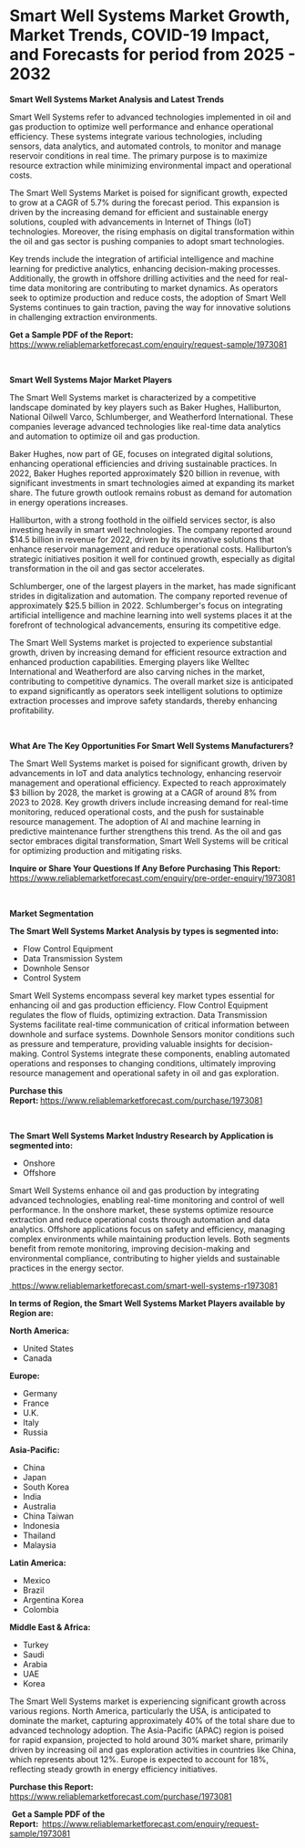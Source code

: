 <p><h1>Smart Well Systems Market Growth, Market Trends, COVID-19 Impact, and Forecasts for period from 2025 - 2032</h1></p><p><strong>Smart Well Systems Market Analysis and Latest Trends</strong></p>
<p><p>Smart Well Systems refer to advanced technologies implemented in oil and gas production to optimize well performance and enhance operational efficiency. These systems integrate various technologies, including sensors, data analytics, and automated controls, to monitor and manage reservoir conditions in real time. The primary purpose is to maximize resource extraction while minimizing environmental impact and operational costs.</p><p>The Smart Well Systems Market is poised for significant growth, expected to grow at a CAGR of 5.7% during the forecast period. This expansion is driven by the increasing demand for efficient and sustainable energy solutions, coupled with advancements in Internet of Things (IoT) technologies. Moreover, the rising emphasis on digital transformation within the oil and gas sector is pushing companies to adopt smart technologies.</p><p>Key trends include the integration of artificial intelligence and machine learning for predictive analytics, enhancing decision-making processes. Additionally, the growth in offshore drilling activities and the need for real-time data monitoring are contributing to market dynamics. As operators seek to optimize production and reduce costs, the adoption of Smart Well Systems continues to gain traction, paving the way for innovative solutions in challenging extraction environments.</p></p>
<p><strong>Get a Sample PDF of the Report:&nbsp;</strong> <a href="https://www.reliablemarketforecast.com/enquiry/request-sample/1973081?utm_campaign=1832&utm_medium=2&utm_source=Github&utm_content=ia&utm_term=12042025&utm_id=smart-well-systems">https://www.reliablemarketforecast.com/enquiry/request-sample/1973081</a></p>
<p>&nbsp;</p>
<p><strong>Smart Well Systems Major Market Players</strong></p>
<p><p>The Smart Well Systems market is characterized by a competitive landscape dominated by key players such as Baker Hughes, Halliburton, National Oilwell Varco, Schlumberger, and Weatherford International. These companies leverage advanced technologies like real-time data analytics and automation to optimize oil and gas production.</p><p>Baker Hughes, now part of GE, focuses on integrated digital solutions, enhancing operational efficiencies and driving sustainable practices. In 2022, Baker Hughes reported approximately $20 billion in revenue, with significant investments in smart technologies aimed at expanding its market share. The future growth outlook remains robust as demand for automation in energy operations increases.</p><p>Halliburton, with a strong foothold in the oilfield services sector, is also investing heavily in smart well technologies. The company reported around $14.5 billion in revenue for 2022, driven by its innovative solutions that enhance reservoir management and reduce operational costs. Halliburton’s strategic initiatives position it well for continued growth, especially as digital transformation in the oil and gas sector accelerates.</p><p>Schlumberger, one of the largest players in the market, has made significant strides in digitalization and automation. The company reported revenue of approximately $25.5 billion in 2022. Schlumberger's focus on integrating artificial intelligence and machine learning into well systems places it at the forefront of technological advancements, ensuring its competitive edge.</p><p>The Smart Well Systems market is projected to experience substantial growth, driven by increasing demand for efficient resource extraction and enhanced production capabilities. Emerging players like Welltec International and Weatherford are also carving niches in the market, contributing to competitive dynamics. The overall market size is anticipated to expand significantly as operators seek intelligent solutions to optimize extraction processes and improve safety standards, thereby enhancing profitability.</p></p>
<p>&nbsp;</p>
<p><strong>What Are The Key Opportunities For Smart Well Systems Manufacturers?</strong></p>
<p><p>The Smart Well Systems market is poised for significant growth, driven by advancements in IoT and data analytics technology, enhancing reservoir management and operational efficiency. Expected to reach approximately $3 billion by 2028, the market is growing at a CAGR of around 8% from 2023 to 2028. Key growth drivers include increasing demand for real-time monitoring, reduced operational costs, and the push for sustainable resource management. The adoption of AI and machine learning in predictive maintenance further strengthens this trend. As the oil and gas sector embraces digital transformation, Smart Well Systems will be critical for optimizing production and mitigating risks.</p></p>
<p><strong>Inquire or Share Your Questions If Any Before Purchasing This Report:</strong> <a href="https://www.reliablemarketforecast.com/enquiry/pre-order-enquiry/1973081?utm_campaign=1832&utm_medium=2&utm_source=Github&utm_content=ia&utm_term=12042025&utm_id=smart-well-systems">https://www.reliablemarketforecast.com/enquiry/pre-order-enquiry/1973081</a></p>
<p>&nbsp;</p>
<p><strong>Market Segmentation</strong></p>
<p><strong>The Smart Well Systems Market Analysis by types is segmented into:</strong></p>
<p><ul><li>Flow Control Equipment</li><li>Data Transmission System</li><li>Downhole Sensor</li><li>Control System</li></ul></p>
<p><p>Smart Well Systems encompass several key market types essential for enhancing oil and gas production efficiency. Flow Control Equipment regulates the flow of fluids, optimizing extraction. Data Transmission Systems facilitate real-time communication of critical information between downhole and surface systems. Downhole Sensors monitor conditions such as pressure and temperature, providing valuable insights for decision-making. Control Systems integrate these components, enabling automated operations and responses to changing conditions, ultimately improving resource management and operational safety in oil and gas exploration.</p></p>
<p><strong>Purchase this Report:&nbsp;</strong><a href="https://www.reliablemarketforecast.com/purchase/1973081?utm_campaign=1832&utm_medium=2&utm_source=Github&utm_content=ia&utm_term=12042025&utm_id=smart-well-systems">https://www.reliablemarketforecast.com/purchase/1973081</a></p>
<p>&nbsp;</p>
<p><strong>The Smart Well Systems Market Industry Research by Application is segmented into:</strong></p>
<p><ul><li>Onshore</li><li>Offshore</li></ul></p>
<p><p>Smart Well Systems enhance oil and gas production by integrating advanced technologies, enabling real-time monitoring and control of well performance. In the onshore market, these systems optimize resource extraction and reduce operational costs through automation and data analytics. Offshore applications focus on safety and efficiency, managing complex environments while maintaining production levels. Both segments benefit from remote monitoring, improving decision-making and environmental compliance, contributing to higher yields and sustainable practices in the energy sector.</p></p>
<p><a href="https://www.reliablemarketforecast.com/smart-well-systems-r1973081?utm_campaign=1832&utm_medium=2&utm_source=Github&utm_content=ia&utm_term=12042025&utm_id=smart-well-systems">&nbsp;https://www.reliablemarketforecast.com/smart-well-systems-r1973081</a></p>
<p><strong>In terms of Region, the Smart Well Systems Market Players available by Region are:</strong></p>
<p>
    <p> <strong> North America: </strong>
        <ul>
            <li>United States</li>
            <li>Canada</li>
        </ul>
        </p> 
    <p> <strong> Europe: </strong>
        <ul>
            <li>Germany</li>
            <li>France</li>
            <li>U.K.</li>
            <li>Italy</li>
            <li>Russia</li>
        </ul>
        </p> 
    <p> <strong> Asia-Pacific: </strong>
        <ul>
            <li>China</li>
            <li>Japan</li>
            <li>South Korea</li>
            <li>India</li>
            <li>Australia</li>
            <li>China Taiwan</li>
            <li>Indonesia</li>
            <li>Thailand</li>
            <li>Malaysia</li>
        </ul>
        </p> 
    <p> <strong> Latin America: </strong>
        <ul>
            <li>Mexico</li>
            <li>Brazil</li>
            <li>Argentina Korea</li>
            <li>Colombia</li>
        </ul>
        </p> 
    <p> <strong> Middle East & Africa: </strong>
        <ul>
            <li>Turkey</li>
            <li>Saudi</li>
            <li>Arabia</li>
            <li>UAE</li>
            <li>Korea</li>
        </ul>
    </p>
    </p>
<p><p>The Smart Well Systems market is experiencing significant growth across various regions. North America, particularly the USA, is anticipated to dominate the market, capturing approximately 40% of the total share due to advanced technology adoption. The Asia-Pacific (APAC) region is poised for rapid expansion, projected to hold around 30% market share, primarily driven by increasing oil and gas exploration activities in countries like China, which represents about 12%. Europe is expected to account for 18%, reflecting steady growth in energy efficiency initiatives.</p></p>
<p><strong>Purchase this Report: </strong><a href="https://www.reliablemarketforecast.com/purchase/1973081?utm_campaign=1832&utm_medium=2&utm_source=Github&utm_content=ia&utm_term=12042025&utm_id=smart-well-systems">https://www.reliablemarketforecast.com/purchase/1973081</a></p>
<p>&nbsp;<strong>Get a Sample PDF of the Report:&nbsp;&nbsp;</strong><a href="https://www.reliablemarketforecast.com/enquiry/request-sample/1973081?utm_campaign=1832&utm_medium=2&utm_source=Github&utm_content=ia&utm_term=12042025&utm_id=smart-well-systems">https://www.reliablemarketforecast.com/enquiry/request-sample/1973081</a></p>
<p><strong></strong></p>
<p><p></p><p></p><p></p></p>